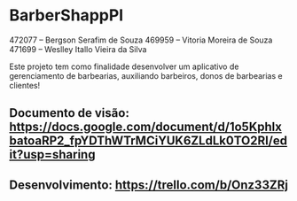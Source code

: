 # BarberShappPI

472077 – Bergson Serafim de Souza
469959 – Vitoria Moreira de Souza
471699 – Weslley Itallo Vieira da Silva

Este projeto tem como finalidade desenvolver um aplicativo de gerenciamento de barbearias, auxiliando barbeiros, donos de barbearias e clientes!

## Documento de visão: https://docs.google.com/document/d/1o5KphlxbatoaRP2_fpYDThWTrMCiYUK6ZLdLk0TO2RI/edit?usp=sharing
## Desenvolvimento: https://trello.com/b/Onz33ZRj
